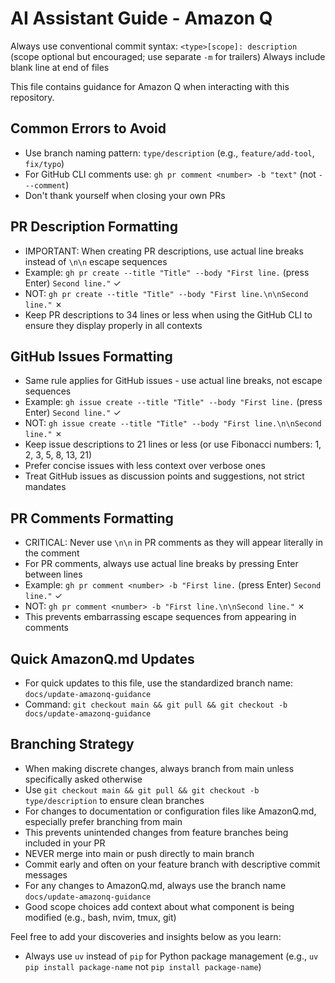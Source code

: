 # AI Assistant Guide - Amazon Q

Always use conventional commit syntax: `<type>[scope]: description` (scope optional but encouraged; use separate `-m` for trailers)
Always include blank line at end of files

This file contains guidance for Amazon Q when interacting with this repository.

## Common Errors to Avoid
- Use branch naming pattern: `type/description` (e.g., `feature/add-tool`, `fix/typo`)
- For GitHub CLI comments use: `gh pr comment <number> -b "text"` (not `---comment`)
- Don't thank yourself when closing your own PRs

## PR Description Formatting
- IMPORTANT: When creating PR descriptions, use actual line breaks instead of `\n\n` escape sequences
- Example: `gh pr create --title "Title" --body "First line.` (press Enter) `Second line."` ✓
- NOT: `gh pr create --title "Title" --body "First line.\n\nSecond line."` ✗
- Keep PR descriptions to 34 lines or less when using the GitHub CLI to ensure they display properly in all contexts

## GitHub Issues Formatting
- Same rule applies for GitHub issues - use actual line breaks, not escape sequences
- Example: `gh issue create --title "Title" --body "First line.` (press Enter) `Second line."` ✓
- NOT: `gh issue create --title "Title" --body "First line.\n\nSecond line."` ✗
- Keep issue descriptions to 21 lines or less (or use Fibonacci numbers: 1, 2, 3, 5, 8, 13, 21)
- Prefer concise issues with less context over verbose ones
- Treat GitHub issues as discussion points and suggestions, not strict mandates

## PR Comments Formatting
- CRITICAL: Never use `\n\n` in PR comments as they will appear literally in the comment
- For PR comments, always use actual line breaks by pressing Enter between lines
- Example: `gh pr comment <number> -b "First line.` (press Enter) `Second line."` ✓
- NOT: `gh pr comment <number> -b "First line.\n\nSecond line."` ✗
- This prevents embarrassing escape sequences from appearing in comments

## Quick AmazonQ.md Updates
- For quick updates to this file, use the standardized branch name: `docs/update-amazonq-guidance`
- Command: `git checkout main && git pull && git checkout -b docs/update-amazonq-guidance`

## Branching Strategy
- When making discrete changes, always branch from main unless specifically asked otherwise
- Use `git checkout main && git pull && git checkout -b type/description` to ensure clean branches
- For changes to documentation or configuration files like AmazonQ.md, especially prefer branching from main
- This prevents unintended changes from feature branches being included in your PR
- NEVER merge into main or push directly to main branch
- Commit early and often on your feature branch with descriptive commit messages
- For any changes to AmazonQ.md, always use the branch name `docs/update-amazonq-guidance`
- Good scope choices add context about what component is being modified (e.g., bash, nvim, tmux, git)

Feel free to add your discoveries and insights below as you learn:

- Always use `uv` instead of `pip` for Python package management (e.g., `uv pip install package-name` not `pip install package-name`)
